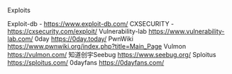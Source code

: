 Exploits

Exploit-db - https://www.exploit-db.com/
CXSECURITY - https://cxsecurity.com/exploit/
Vulnerability-lab	https://www.vulnerability-lab.com/
0day	https://0day.today/
PwnWiki	https://www.pwnwiki.org/index.php?title=Main_Page
Vulmon	https://vulmon.com/
知道创宇Seebug	https://www.seebug.org/
Sploitus 	https://sploitus.com/
0dayfans	https://0dayfans.com/
